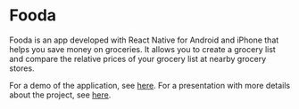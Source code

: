 # Fooda

Fooda is an app developed with React Native for Android and iPhone that helps you save money on groceries. It allows you to create a grocery list and compare the relative prices of your grocery list at nearby grocery stores.

For a demo of the application, see [here](https://www.youtube.com/watch?v=4iMsdjlwTZY).
For a presentation with more details about the project, see [here](https://www.canva.com/design/DAE_HM3vMD4/ZavE4WQMa9iin6mkZKW22Q/view?utm_content=DAE_HM3vMD4&utm_campaign=designshare&utm_medium=link&utm_source=publishsharelink#5).